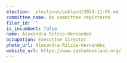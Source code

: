 ```yaml
---
election: _elections/oakland/2024-11-05.md
committee_name: No committee registered
filer_id: ''
is_incumbent: false
name: Alexandra Ritzie-Hernandez
occupation: Executive Director
photo_url: Alexandra-Ritzie-Hernandez
website_url: https://www.sasha4oakland.org/
---
```

